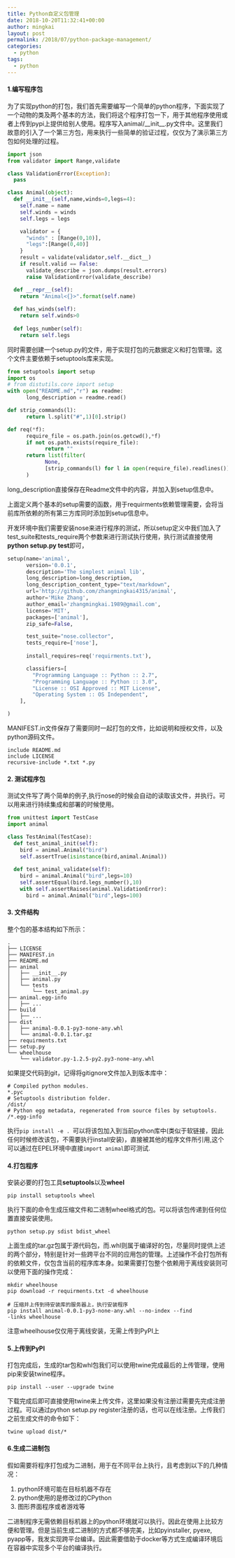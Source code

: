```yaml
---
title: Python自定义包管理
date: 2018-10-20T11:32:41+00:00
author: mingkai
layout: post
permalink: /2018/07/python-package-management/
categories:
  - python
tags:
  - python
---
```


#### 1.编写程序包

为了实现python的打包，我们首先需要编写一个简单的python程序，下面实现了一个动物的类及两个基本的方法，我们将这个程序打包一下，用于其他程序使用或者上传到pypi上提供给别人使用。程序写入animal/\_\_init\_\_.py文件中。这里我们故意的引入了一个第三方包，用来执行一些简单的验证过程，仅仅为了演示第三方包如何处理的过程。

```python
import json
from validator import Range,validate

class ValidationError(Exception):
  pass

class Animal(object):
  def __init__(self,name,winds=0,legs=4):
    self.name = name
    self.winds = winds
    self.legs = legs

    validator = {
      "winds" : [Range(0,10)],
      "legs":[Range(0,40)]  
    }
    result = validate(validator,self.__dict__)
    if result.valid == False:
      validate_describe = json.dumps(result.errors)
      raise ValidationError(validate_describe)

  def __repr__(self):
    return "Animal<{}>".format(self.name)
  
  def has_winds(self):
    return self.winds>0
  
  def legs_number(self):
    return self.legs

```

同时需要创建一个setup.py的文件，用于实现打包的元数据定义和打包管理。这个文件主要依赖于setuptools库来实现。

```python
from setuptools import setup
import os
# from distutils.core import setup
with open("README.md","r") as readme:
      long_description = readme.read()

def strip_commands(l):
      return l.split("#",1)[0].strip()

def req(*f):
      require_file = os.path.join(os.getcwd(),*f)
      if not os.path.exists(require_file):
            return ""
      return list(filter(
            None,
            [strip_commands(l) for l in open(require_file).readlines()])
      )
```
long_description直接保存在Readme文件中的内容，并加入到setup信息中。

上面定义两个基本的setup需要的函数，用于requirments依赖管理需要，会将当前库所依赖的所有第三方库同时添加到setup信息中。

开发环境中我们需要安装nose来进行程序的测试，所以setup定义中我们加入了test_suite和tests_require两个参数来进行测试执行使用，执行测试直接使用
**python setup.py test**即可，

```python
setup(name='animal',
      version='0.0.1',
      description='The simplest animal lib',
      long_description=long_description,
      long_description_content_type="text/markdown",
      url='http://github.com/zhangmingkai4315/animal',
      author='Mike Zhang',
      author_email='zhangmingkai.1989@gmail.com',
      license='MIT',
      packages=['animal'],
      zip_safe=False,

      test_suite="nose.collector",
      tests_require=['nose'],
      
      install_requires=req('requirments.txt'),

      classifiers=[
        "Programming Language :: Python :: 2.7",
        "Programming Language :: Python :: 3.0",
        "License :: OSI Approved :: MIT License",
        "Operating System :: OS Independent",
    ],

)
```
MANIFEST.in文件保存了需要同时一起打包的文件，比如说明和授权文件，以及python源码文件。

```
include README.md
include LICENSE
recursive-include *.txt *.py
```

#### 2. 测试程序包

测试文件写了两个简单的例子,执行nose的时候会自动的读取该文件，并执行。可以用来进行持续集成和部署的时候使用。

```python
from unittest import TestCase 
import animal

class TestAnimal(TestCase):
  def test_animal_init(self):
    bird = animal.Animal("bird")
    self.assertTrue(isinstance(bird,animal.Animal))
  
  def test_animal_validate(self):
    bird = animal.Animal("bird",legs=10)
    self.assertEqual(bird.legs_number(),10)
    with self.assertRaises(animal.ValidationError):
      bird = animal.Animal("bird",legs=100)
```

#### 3. 文件结构

整个包的基本结构如下所示：

```shell
.
├── LICENSE
├── MANIFEST.in
├── README.md
├── animal
│   ├── __init__.py
│   ├── animal.py
│   └── tests
│       └── test_animal.py
├── animal.egg-info
│   ├── ...
├── build
│   ├── ...
├── dist
│   ├── animal-0.0.1-py3-none-any.whl
│   └── animal-0.0.1.tar.gz
├── requirments.txt
├── setup.py
└── wheelhouse
    └── validator.py-1.2.5-py2.py3-none-any.whl

```

如果提交代码到git，记得将gitignore文件加入到版本库中：

```
# Compiled python modules.
*.pyc
# Setuptools distribution folder.
/dist/
# Python egg metadata, regenerated from source files by setuptools.
/*.egg-info
```
执行```pip install -e . ```可以将该包加入到当前python库中(类似于软链接，因此任何时候修改该包，不需要执行install安装)，直接被其他的程序文件所引用,这个可以通过在EPEL环境中直接```import animal```即可测试. 

#### 4.打包程序

安装必要的打包工具**setuptools**以及**wheel**
```
pip install setuptools wheel
```
执行下面的命令生成压缩文件和二进制wheel格式的包。可以将该包传递到任何位置直接安装使用。

```
python setup.py sdist bdist_wheel
```
上面生成的tar.gz包属于源代码包，而.whl则属于编译好的包，尽量同时提供上述的两个部分，特别是针对一些跨平台不同的应用包的管理。上述操作不会打包所有的依赖文件，仅包含当前的程序库本身。如果需要打包整个依赖用于离线安装则可以使用下面的操作完成：
```
mkdir wheelhouse
pip download -r requirments.txt -d wheelhouse

# 压缩并上传到待安装库的服务器上，执行安装程序
pip install animal-0.0.1-py3-none-any.whl --no-index --find
-links wheelhouse
```

注意wheelhouse仅仅用于离线安装，无需上传到PyPI上

#### 5.上传到PyPI

打包完成后，生成的tar包和whl包我们可以使用twine完成最后的上传管理，使用pip来安装twine程序。

```
pip install --user --upgrade twine
```

下载完成后即可直接使用twine来上传文件，这里如果没有注册过需要先完成注册过程。可以通过python setup.py register注册的话，也可以在线注册。上传我们之前生成文件的命令如下：


```
twine upload dist/* 
```

#### 6.生成二进制包

假如需要将程序打包成为二进制，用于在不同平台上执行，且考虑到以下的几种情况：
1. python环境可能在目标机器不存在
2. python使用的是修改过的CPython
3. 图形界面程序或者游戏等

二进制程序无需依赖目标机器上的python环境就可以执行。因此在使用上比较方便和管理。但是当前生成二进制的方式都不够完美，比如pyinstaller, pyexe, pyapp等，我发实现跨平台编译。因此需要借助于docker等方式生成编译环境后在容器中实现多个平台的编译执行。




